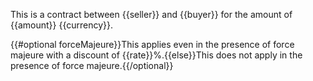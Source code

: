 This is a contract between {{seller}} and {{buyer}} for the amount of {{amount}} {{currency}}.

{{#optional forceMajeure}}This applies even in the presence of force majeure with a discount of {{rate}}%.{{else}}This does not apply in the presence of force majeure.{{/optional}}
